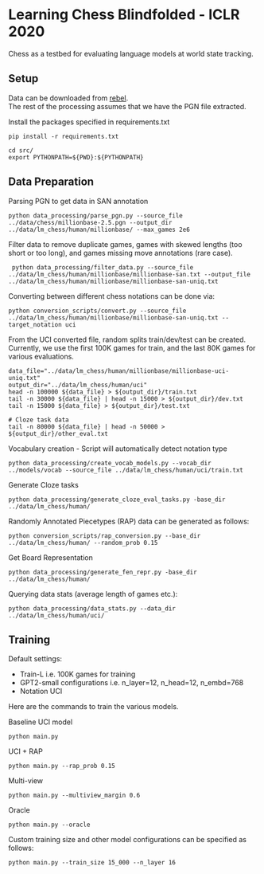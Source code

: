 # Learning Chess Blindfolded - ICLR 2020 
Chess as a testbed for evaluating language models at world state tracking. 

## Setup
Data can be downloaded from [rebel](http://rebel13.nl/dl.html?file=dl/MillionBase%202.5%20(PGN).7z). <br/>
The rest of the processing assumes that we have the PGN file extracted. 

Install the packages specified in requirements.txt
```
pip install -r requirements.txt
```

```
cd src/
export PYTHONPATH=${PWD}:${PYTHONPATH}
```

## Data Preparation


Parsing PGN to get data in SAN annotation
```
python data_processing/parse_pgn.py --source_file ../data/chess/millionbase-2.5.pgn --output_dir ../data/lm_chess/human/millionbase/ --max_games 2e6
```
Filter data to remove duplicate games, games with skewed lengths (too short or too long), and games missing move annotations (rare case).
```
 python data_processing/filter_data.py --source_file ../data/lm_chess/human/millionbase/millionbase-san.txt --output_file ../data/lm_chess/human/millionbase/millionbase-san-uniq.txt
```
Converting between different chess notations can be done via:
```
python conversion_scripts/convert.py --source_file ../data/lm_chess/human/millionbase/millionbase-san-uniq.txt --target_notation uci
```

From the UCI converted file, random splits train/dev/test can be created. Currently, we use the first 100K games for train, and the last 80K games for various evaluations.
```
data_file="../data/lm_chess/human/millionbase/millionbase-uci-uniq.txt"
output_dir="../data/lm_chess/human/uci"
head -n 100000 ${data_file} > ${output_dir}/train.txt
tail -n 30000 ${data_file} | head -n 15000 > ${output_dir}/dev.txt
tail -n 15000 ${data_file} > ${output_dir}/test.txt

# Cloze task data
tail -n 80000 ${data_file} | head -n 50000 > ${output_dir}/other_eval.txt
```


Vocabulary creation - Script will automatically detect notation type
```
python data_processing/create_vocab_models.py --vocab_dir ../models/vocab --source_file ../data/lm_chess/human/uci/train.txt
```
Generate Cloze tasks
```
python data_processing/generate_cloze_eval_tasks.py -base_dir ../data/lm_chess/human/
```
Randomly Annotated Piecetypes (RAP) data can be generated as follows:
```
python conversion_scripts/rap_conversion.py --base_dir ../data/lm_chess/human/ --random_prob 0.15
```
Get Board Representation
```
python data_processing/generate_fen_repr.py -base_dir ../data/lm_chess/human/
```
Querying data stats (average length of games etc.):
```
python data_processing/data_stats.py --data_dir ../data/lm_chess/human/uci/
```

## Training 

Default settings:
- Train-L i.e. 100K games for training
- GPT2-small configurations i.e. n_layer=12, n_head=12, n_embd=768
- Notation UCI

Here are the commands to train the various models. <br/>

Baseline UCI model
```
python main.py
```
UCI + RAP
```
python main.py --rap_prob 0.15
```
Multi-view
```
python main.py --multiview_margin 0.6
```
Oracle
```
python main.py --oracle
```
Custom training size and other model configurations can be specified as follows:
```
python main.py --train_size 15_000 --n_layer 16
``` 



